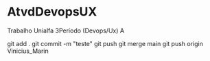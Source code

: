 # AtvdDevopsUX
Trabalho Unialfa 3Período (Devops/Ux)
A

git add .
git commit -m "teste"
git push
git merge main
git push origin Vinicius_Marin
